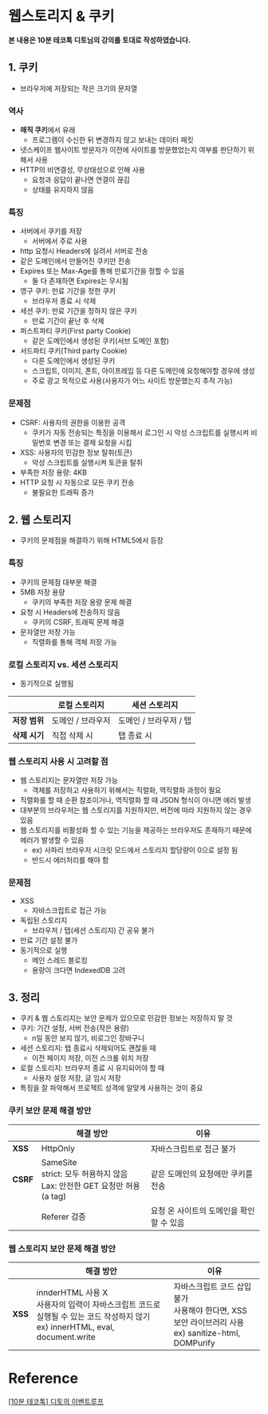 

# 웹스토리지 & 쿠키

**본 내용은 10분 테코톡 디토님의 강의를 토대로 작성하였습니다.**



## 1. 쿠키

* 브라우저에 저장되는 작은 크기의 문자열



### 역사

* **매직 쿠키**에서 유래
  * 프로그램이 수신한 뒤 변경하지 않고 보내는 데이터 패킷
* 넷스케이프 웹사이트 방문자가 이전에 사이트를 방문했었는지 여부를 판단하기 위해서 사용
* HTTP의 비연결성, 무상태성으로 인해 사용
  * 요청과 응답이 끝나면 연결이 끊김
  * 상태를 유지하지 않음



### 특징

* 서버에서 쿠키를 저장
  * 서버에서 주로 사용
* http 요청시 Headers에 실려서 서버로 전송
* 같은 도메인에서 만들어진 쿠키만 전송
* Expires 또는 Max-Age를 통해 만료기간을 정할 수 있음
  * 둘 다 존재하면 Expires는 무시됨
* 영구 쿠키: 만료 기간을 정한 쿠키
  * 브라우저 종료 시 삭제
* 세션 쿠키: 만료 기간을 정하지 않은 쿠키
  * 만료 기간이 끝난 후 삭제
* 퍼스트파티 쿠키(First party Cookie)
  * 같은 도메인에서 생성된 쿠키(서브 도메인 포함)
* 서드파티 쿠키(Third party Cookie)
  * 다른 도메인에서 생성된 쿠키
  * 스크립트, 이미지, 폰트, 아이프레임 등 다른 도메인에 요청해야할 경우에 생성
  * 주로 광고 목적으로 사용(사용자가 어느 사이트 방문했는지 추적 가능)



### 문제점

* CSRF: 사용자의 권한을 이용한 공격
  * 쿠키가 자동 전송되는 특징을 이용해서 로그인 시 악성 스크립트를 실행시켜 비밀번호 변경 또는 결제 요청을 시킴
* XSS: 사용자의 민감한 정보 탈취(토큰)
  * 악성 스크립트를 실행시켜 토큰을 탈취
* 부족한 저장 용량: 4KB
* HTTP 요청 시 자동으로 모든 쿠키 전송
  * 불필요한 트래픽 증가



## 2. 웹 스토리지

* 쿠키의 문제점을 해결하기 위해 HTML5에서 등장



### 특징

* 쿠키의 문제점 대부분 해결
* 5MB 저장 용량
  * 쿠키의 부족한 저장 용량 문제 해결
* 요청 시 Headers에 전송하지 않음
  * 쿠키의 CSRF, 트래픽 문제 해결
* 문자열만 저장 가능
  * 직렬화를 통해 객체 저장 가능



### 로컬 스토리지 vs. 세션 스토리지

* 동기적으로 실행됨

|               | 로컬 스토리지     | 세션 스토리지          |
| ------------- | ----------------- | ---------------------- |
| **저장 범위** | 도메인 / 브라우저 | 도메인 / 브라우저 / 탭 |
| **삭제 시기** | 직접 삭제 시      | 탭 종료 시             |



### 웹 스토리지 사용 시 고려할 점

* 웹 스토리지는 문자열만 저장 가능
  * 객체를 저장하고 사용하기 위해서는 직렬화, 역직렬화 과정이 필요
* 직렬화를 할 때 순환 참조이거나, 역직렬화 할 때 JSON 형식이 아니면 에러 발생
* 대부분의 브라우저는 웹 스토리지를 지원하지만, 버전에 따라 지원하지 않는 경우 있음
* 웹 스토리지를 비활성화 할 수 있는 기능을 제공하는 브라우저도 존재하기 때문에 에러가 발생할 수 있음
  * ex) 사파리 브라우저 시크릿 모드에서 스토리지 할당량이 0으로 설정 됨
  * 반드시 에러처리를 해야 함



### 문제점

* XSS
  * 자바스크립트로 접근 가능
* 독립된 스토리지
  * 브라우저 / 탭(세션 스토리지) 간 공유 불가
* 만료 기간 설정 불가
* 동기적으로 실행
  * 메인 스레드 블로킹
  * 용량이 크다면 IndexedDB 고려



## 3. 정리

* 쿠키 & 웹 스토리지는 보안 문제가 있으므로 민감한 정보는 저장하지 말 것
* 쿠키: 기간 설정, 서버 전송(작은 용량)
  * n일 동안 보지 않기, 비로그인 장바구니
* 세션 스토리지: 탭 종료시 삭제되어도 괜찮을 때
  * 이전 페이지 저장, 이전 스크롤 위치 저장
* 로컬 스토리지: 브라우저 종료 시 유지되어야 할 때
  * 사용자 설정 저장, 글 임시 저장
* 특징을 잘 파악해서 프로젝트 성격에 알맞게 사용하는 것이 중요



### 쿠키 보안 문제 해결 방안

|          | 해결 방안                                                    | 이유                                     |
| -------- | ------------------------------------------------------------ | ---------------------------------------- |
| **XSS**  | HttpOnly                                                     | 자바스크립트로 접근 불가                 |
| **CSRF** | SameSite<br />strict: 모두 허용하지 않음<br />Lax: 안전한 GET 요청만 허용(a tag) | 같은 도메인의 요청에만 쿠키를 전송       |
|          | Referer 검증                                                 | 요청 온 사이트의 도메인을 확인할 수 있음 |



### 웹 스토리지 보안 문제 해결 방안

|         | 해결 방안                                                    | 이유                                                         |
| ------- | ------------------------------------------------------------ | ------------------------------------------------------------ |
| **XSS** | innderHTML 사용 X<br />사용자의 입력이 자바스크립트 코드로 실행될 수 있는 코드 작성하지 않기<br />ex) innerHTML, eval, document.write | 자바스크립트 코드 삽입 불가<br />사용해야 한다면, XSS 보안 라이브러리 사용<br />ex) sanitize-html, DOMPurify |

# Reference

[[10분 테코톡] 디토의 이벤트루프](https://www.youtube.com/watch?v=-4ZsGy1LOiE)

